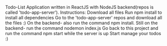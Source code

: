Todo-List Application written in ReactJS with NodeJS backend(repos is called 'todo-app-server'). 
Instructions:
Download all files
Run npm install to install all dependencies
Go to the 'todo-app-server' repos and download all the files :)
On the backend- also run the command npm install.
Still on the backend- run the command nodemon index.js
Go back to this project and run the command npm start while the server is up
Start manage your todos :)
